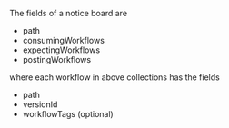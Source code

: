 The fields of a notice board are
* path
* consumingWorkflows
* expectingWorkflows
* postingWorkflows


where each workflow in above collections has the fields
* path
* versionId
* workflowTags (optional)
